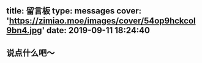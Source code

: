 title: 留言板
type: messages
cover: 'https://zimiao.moe/images/cover/54op9hckcol9bn4.jpg'
date: 2019-09-11 18:24:40
---
## 说点什么吧～